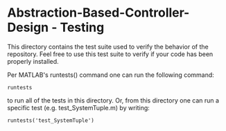 # Abstraction-Based-Controller-Design - Testing

This directory contains the test suite used to verify the behavior of the repository. Feel free to use this test suite to verify if your code has been properly installed.

Per MATLAB's runtests() command one can run the following command:

	runtests

to run all of the tests in this directory. Or, from this directory one can run a specific test (e.g. test_SystemTuple.m) by writing:

	runtests('test_SystemTuple')